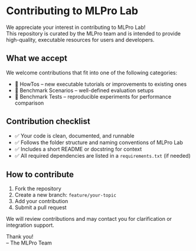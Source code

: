 # Contributing to MLPro Lab

We appreciate your interest in contributing to MLPro Lab!  
This repository is curated by the MLPro team and is intended to provide high-quality, executable resources for users and developers.

## What we accept

We welcome contributions that fit into one of the following categories:

- 🧩 HowTos – new executable tutorials or improvements to existing ones
- 📐 Benchmark Scenarios – well-defined evaluation setups
- 🔨 Benchmark Tests – reproducible experiments for performance comparison

## Contribution checklist

- ✅ Your code is clean, documented, and runnable
- ✅ Follows the folder structure and naming conventions of MLPro Lab
- ✅ Includes a short README or docstring for context
- ✅ All required dependencies are listed in a `requirements.txt` (if needed)

## How to contribute

1. Fork the repository
2. Create a new branch: `feature/your-topic`
3. Add your contribution
4. Submit a pull request

We will review contributions and may contact you for clarification or integration support.

Thank you!  
– The MLPro Team
